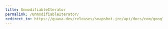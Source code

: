 ```yaml
---
title: UnmodifiableIterator
permalink: /UnmodifiableIterator/
redirect_to: https://guava.dev/releases/snapshot-jre/api/docs/com/google/common/collect/UnmodifiableIterator.html
---
```

